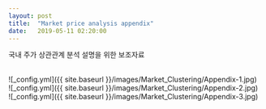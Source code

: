 ```yaml
---
layout: post
title:  "Market price analysis appendix"
date:   2019-05-11 02:20:00
---
```

국내 주가 상관관계 분석 설명을 위한 보조자료<br>

<br>
![_config.yml]({{ site.baseurl }}/images/Market_Clustering/Appendix-1.jpg)<br>
![_config.yml]({{ site.baseurl }}/images/Market_Clustering/Appendix-2.jpg)<br>
![_config.yml]({{ site.baseurl }}/images/Market_Clustering/Appendix-3.jpg)<br>
